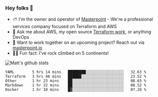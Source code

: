 

### Hey folks 👋

- ⛅️ I'm the owner and operator of [Masterpoint](https://masterpoint.io) - We're a professional services company focused on Terraform and AWS
- 💬 Ask me about AWS, my open source [Terraform work](https://github.com/masterpointio?q=terraform&type=&language=hcl), or anything DevOps
- 🔨 Want to work together on an upcoming project? Reach out via [masterpoint.io](https://masterpoint.io)
- 🧗‍♂️ Fun fact: I've rock climbed on 5 continents! 


![Matt's github stats](https://github-readme-stats.vercel.app/api?username=Gowiem&count_private=true&theme=cobalt&show_icons=true)

<!--START_SECTION:waka-->
```text
YAML        5 hrs 14 mins   ████████░░░░░░░░░░░░░░░░░   32.63 % 
Terraform   3 hrs 46 mins   ██████░░░░░░░░░░░░░░░░░░░   23.52 % 
Other       1 hr 23 mins    ██░░░░░░░░░░░░░░░░░░░░░░░   08.65 % 
Markdown    1 hr 22 mins    ██░░░░░░░░░░░░░░░░░░░░░░░   08.52 % 
Docker      1 hr 10 mins    █▓░░░░░░░░░░░░░░░░░░░░░░░   07.28 % 
```
<!--END_SECTION:waka-->
